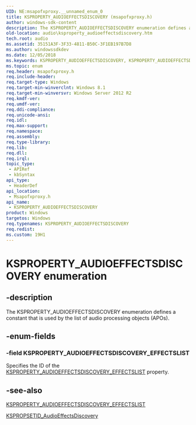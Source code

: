 ```yaml
---
UID: NE:msapofxproxy.__unnamed_enum_0
title: KSPROPERTY_AUDIOEFFECTSDISCOVERY (msapofxproxy.h)
author: windows-sdk-content
description: The KSPROPERTY_AUDIOEFFECTSDISCOVERY enumeration defines a constant that is used by the list of audio processing objects (APOs).
old-location: audio\ksproperty_audioeffectsdiscovery.htm
tech.root: audio
ms.assetid: 35151A3F-3F33-4811-B50C-3F1EB197B7D8
ms.author: windowssdkdev
ms.date: 12/05/2018
ms.keywords: KSPROPERTY_AUDIOEFFECTSDISCOVERY, KSPROPERTY_AUDIOEFFECTSDISCOVERY enumeration [Audio Devices], KSPROPERTY_AUDIOEFFECTSDISCOVERY_EFFECTSLIST, audio.ksproperty_audioeffectsdiscovery, msapofxproxy/KSPROPERTY_AUDIOEFFECTSDISCOVERY, msapofxproxy/KSPROPERTY_AUDIOEFFECTSDISCOVERY_EFFECTSLIST
ms.topic: enum
req.header: msapofxproxy.h
req.include-header: 
req.target-type: Windows
req.target-min-winverclnt: Windows 8.1
req.target-min-winversvr: Windows Server 2012 R2
req.kmdf-ver: 
req.umdf-ver: 
req.ddi-compliance: 
req.unicode-ansi: 
req.idl: 
req.max-support: 
req.namespace: 
req.assembly: 
req.type-library: 
req.lib: 
req.dll: 
req.irql: 
topic_type:
 - APIRef
 - kbSyntax
api_type:
 - HeaderDef
api_location:
 - Msapofxproxy.h
api_name:
 - KSPROPERTY_AUDIOEFFECTSDISCOVERY
product: Windows
targetos: Windows
req.typenames: KSPROPERTY_AUDIOEFFECTSDISCOVERY
req.redist: 
ms.custom: 19H1
---
```


# KSPROPERTY_AUDIOEFFECTSDISCOVERY enumeration


## -description


The KSPROPERTY_AUDIOEFFECTSDISCOVERY enumeration defines a constant that is used by the list of audio processing objects (APOs).


## -enum-fields




### -field KSPROPERTY_AUDIOEFFECTSDISCOVERY_EFFECTSLIST

Specifies the ID of the <a href="https://msdn.microsoft.com/53FDAFE2-8E5C-42C7-A8F3-13666BA90D98">KSPROPERTY_AUDIOEFFECTSDISCOVERY_EFFECTSLIST</a> property.


## -see-also




<a href="https://msdn.microsoft.com/53FDAFE2-8E5C-42C7-A8F3-13666BA90D98">KSPROPERTY_AUDIOEFFECTSDISCOVERY_EFFECTSLIST</a>



<a href="https://msdn.microsoft.com/68229885-1446-4BF0-B4E1-96A777006567">KSPROPSETID_AudioEffectsDiscovery</a>
 

 

